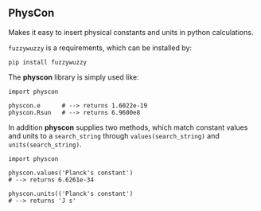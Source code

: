 ## PhysCon

Makes it easy to insert physical constants and units in python calculations.

`fuzzywuzzy` is a requirements, which can be installed by:

    pip install fuzzywuzzy

The **physcon** library is simply used like:

    import physcon

    physcon.e      # --> returns 1.6022e-19
    physcon.Rsun   # --> returns 6.9600e8

In addition **physcon** supplies two methods, which match constant values and units to a `search_string` through `values(search_string)` and `units(search_string)`. 

    import physcon

    physcon.values('Planck's constant')
	# --> returns 6.6261e-34

    physcon.units(('Planck's constant')
	# --> returns 'J s'
